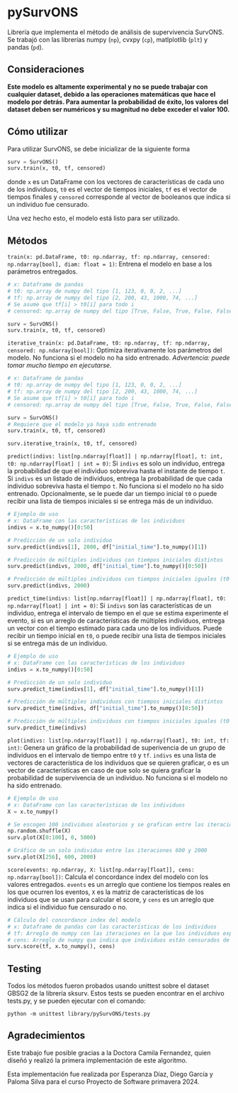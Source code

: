# pySurvONS

Librería que implementa el método de análisis de supervivencia SurvONS. Se trabajó con las librerías numpy (``np``), cvxpy (``cp``), matlplotlib (``plt``) y pandas (``pd``).

## Consideraciones

**Este modelo es altamente experimental y no se puede trabajar con cualquier dataset, debido a las operaciones matemáticas que hace el modelo por detrás. Para aumentar la probabilidad de éxito, los valores del dataset deben ser numéricos y su magnitud no debe exceder el valor 100.**

## Cómo utilizar

Para utilizar SurvONS, se debe inicializar de la siguiente forma

```py
surv = SurvONS()
surv.train(x, t0, tf, censored)
```

donde ``x`` es un DataFrame con los vectores de características de cada uno de los individuos, ``t0`` es el vector de tiempos iniciales, ``tf`` es el vector de tiempos finales y ``censored`` corresponde al vector de booleanos que indica si un individuo fue censurado.

Una vez hecho esto, el modelo está listo para ser utilizado.

## Métodos

``train(x: pd.DataFrame, t0: np.ndarray, tf: np.ndarray, censored: np.ndarray[bool], diam: float = 1)``: Entrena el modelo en base a los parámetros entregados.

```py
# x: Dataframe de pandas
# t0: np.array de numpy del tipo [1, 123, 0, 0, 2, ...]
# tf: np.array de numpy del tipo [2, 200, 43, 1000, 74, ...] 
# Se asume que tf[i] > t0[i] para todo i
# censored: np.array de numpy del tipo [True, False, True, False, False ...]

surv = SurvONS()
surv.train(x, t0, tf, censored)
```

``iterative_train(x: pd.DataFrame, t0: np.ndarray, tf: np.ndarray, censored: np.ndarray[bool])``: Optimiza iterativamente los parámetros del modelo. No funciona si el modelo no ha sido entrenado. _Advertencia: puede tomar mucho tiempo en ejecutarse._

```py
# x: Dataframe de pandas
# t0: np.array de numpy del tipo [1, 123, 0, 0, 2, ...]
# tf: np.array de numpy del tipo [2, 200, 43, 1000, 74, ...] 
# Se asume que tf[i] > t0[i] para todo i
# censored: np.array de numpy del tipo [True, False, True, False, False, ...]

surv = SurvONS()
# Requiere que el modelo ya haya sido entrenado
surv.train(x, t0, tf, censored)

surv.iterative_train(x, t0, tf, censored)
```

``predict(indivs: list[np.ndarray[float]] | np.ndarray[float], t: int, t0: np.ndarray[float] | int = 0)``: Si ``indivs`` es solo un individuo, entrega la probabilidad de que el individuo sobreviva hasta el instante de tiempo ``t``. Si ``indivs`` es un listado de individuos, entrega la probabilidad de que cada individuo sobreviva hasta el tiempo ``t``. No funciona si el modelo no ha sido entrenado. Opcionalmente, se le puede dar un tiempo inicial ``t0`` o puede recibir una lista de tiempos iniciales si se entrega más de un individuo.

```py
# Ejemplo de uso
# x: DataFrame con las características de los individuos
indivs = x.to_numpy()[0:50]

# Predicción de un solo individuo
surv.predict(indivs[1], 2000, df["initial_time"].to_numpy()[1])

# Predicción de múltiples individuos con tiempos iniciales distintos
surv.predict(indivs, 2000, df["initial_time"].to_numpy()[0:50])

# Predicción de múltiples individuos con tiempos iniciales iguales (t0 = 0)
surv.predict(indivs, 2000)
```

``predict_time(indivs: list[np.ndarray[float]] | np.ndarray[float], t0: np.ndarray[float] | int = 0)``: Si ``indivs`` son las características de un individuo, entrega el intervalo de tiempo en el que se estima experimente el evento, si es un arreglo de características de múltiples individuos, entrega un vector con el tiempo estimado para cada uno de los individuos. Puede recibir un tiempo inicial en ``t0``, o puede recibir una lista de tiempos iniciales si se entrega más de un individuo.

```py
# Ejemplo de uso
# x: DataFrame con las características de los individuos
indivs = x.to_numpy()[0:50]

# Predicción de un solo individuo
surv.predict_time(indivs[1], df["initial_time"].to_numpy()[1])

# Predicción de múltiples individuos con tiempos iniciales distintos
surv.predict_time(indivs, df["initial_time"].to_numpy()[0:50])

# Predicción de múltiples individuos con tiempos iniciales iguales (t0 = 0)
surv.predict_time(indivs)
```

``plot(indivs: list[np.ndarray[float]] | np.ndarray[float], t0: int, tf: int)``: Genera un gráfico de la probabilidad de superivencia de un grupo de individuos en el intervalo de tiempo entre ``t0`` y ``tf``. ``indivs`` es una lista de vectores de característica de los individuos que se quieren graficar, o es un vector de características en caso de que solo se quiera graficar la probabilidad de supervivencia de un individuo. No funciona si el modelo no ha sido entrenado.

```py
# Ejemplo de uso
# x: DataFrame con las características de los individuos
X = x.to_numpy()

# Se escogen 100 individuos aleatorios y se grafican entre las iteraciones 0 y 5000
np.random.shuffle(X)
surv.plot(X[0:100], 0, 5000)

# Gráfico de un solo individuo entre las iteraciones 600 y 2000
surv.plot(X[256], 600, 2000)
```

``score(events: np.ndarray, X: list[np.ndarray[float]], cens: np.ndarray[bool])``: Calcula el concordance index del modelo con los valores entregados. ``events`` es un arreglo que contiene los tiempos reales en los que ocurren los eventos, ``X`` es la matriz de características de los individuos que se usan para calcular el score, y ``cens`` es un arreglo que indica si el individuo fue censurado o no.

```py
# Cálculo del concordance index del modelo
# x: Dataframe de pandas con las características de los individuos
# tf: Arreglo de numpy con las iteraciones en la que los individuos experimentan el evento de la forma [2, 200, 43, 1000, 74, ...] 
# cens: Arreglo de numpy que indica que individuos están censurados de booleanos de la forma [True, False, True, False, False ...]
surv.score(tf, x.to_numpy(), cens)
```
## Testing

Todos los métodos fueron probados usando unittest sobre el dataset GBSG2 de la librería sksurv. Estos tests se pueden encontrar en el archivo tests.py, y se pueden ejecutar con el comando:

```python -m unittest library/pySurvONS/tests.py```

## Agradecimientos

Este trabajo fue posible gracias a la Doctora Camila Fernandez, quien diseñó y realizó la primera implementación de este algoritmo.

Esta implementación fue realizada por Esperanza Díaz, Diego García y Paloma Silva para el curso Proyecto de Software primavera 2024.
